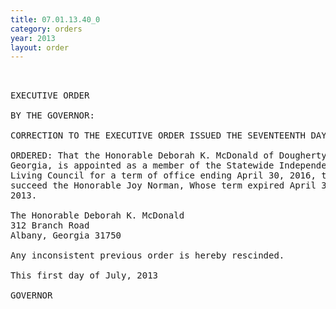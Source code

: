 ```yaml
---
title: 07.01.13.40_0
category: orders
year: 2013
layout: order
---
```


<pre> 

EXECUTIVE ORDER

BY THE GOVERNOR:

CORRECTION TO THE EXECUTIVE ORDER ISSUED THE SEVENTEENTH DAY OF MAY, 2013

ORDERED: That the Honorable Deborah K. McDonald of Dougherty County,
Georgia, is appointed as a member of the Statewide Independent
Living Council for a term of office ending April 30, 2016, to
succeed the Honorable Joy Norman, Whose term expired April 30,
2013.

The Honorable Deborah K. McDonald
312 Branch Road
Albany, Georgia 31750

Any inconsistent previous order is hereby rescinded.

This first day of July, 2013

GOVERNOR

</pre>
